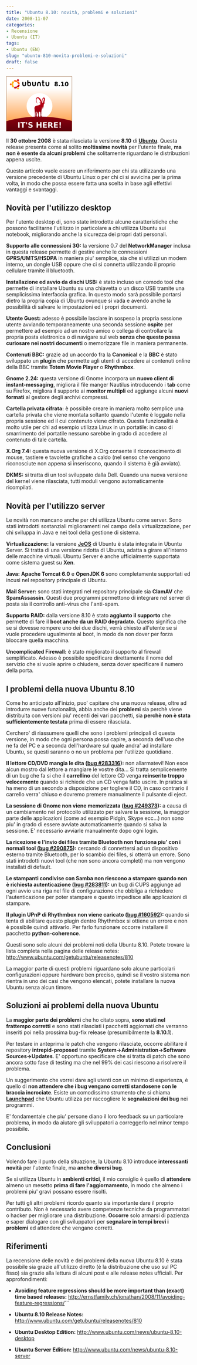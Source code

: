 ```yaml
---
title: "Ubuntu 8.10: novità, problemi e soluzioni"
date: 2008-11-07
categories: 
- Recensione
- Ubuntu (IT)
tags: 
- Ubuntu (EN)
slug: "ubuntu-810-novita-problemi-e-soluzioni"
draft: false
---
```


[![countdown](countdown_8_10_a_00_days_a_here.png)]()

Il **30 ottobre 2008** è stata rilasciata la versione **8.10** di
[**Ubuntu**](http://www.ubuntu.com). Questa release presenta come al
solito **moltissime novità** per l'utente finale, **ma non è esente da
alcuni problemi** che solitamente riguardano le distribuzioni appena
uscite.

Questo articolo vuole essere un riferimento per chi sta utilizzando una
versione precedente di Ubuntu Linux o per chi ci si avvicina per la
prima volta, in modo che possa essere fatta una scelta in base agli
effettivi vantaggi e svantaggi.

## Novità per l'utilizzo desktop

Per l'utente desktop di, sono state introdotte alcune caratteristiche
che possono facilitarne l'utilizzo in particolare a chi utilizza Ubuntu
sui notebook, migliorando anche la sicurezza dei propri dati personali.

**Supporto alle connessioni 3G:** la versione 0.7 del **NetworkManager**
inclusa in questa release permette di gestire anche le connessioni
**GPRS/UMTS/HSDPA** in maniera piu' semplice, sia che si utilizzi un
modem interno, un dongle USB oppure che ci si connetta utilizzando il
proprio cellulare tramite il bluetooth.

**Installazione ed avvio da dischi USB:** è stato incluso un comodo tool
che permette di installare Ubuntu su una chiavetta o un disco USB
tramite una semplicissima interfaccia grafica. In questo modo sarà
possibile portarsi dietro la propria copia di Ubuntu ovunque si vada e
avendo anche la possibilità di salvare le impostazioni ed i propri
documenti.

**Utente Guest:** adesso è possibile lasciare in sospeso la propria
sessione utente avviando temporaneamente una seconda sessione **ospite**
per permettere ad esempio ad un nostro amico o collega di controllare la
propria posta elettronica o di navigare sul web **senza che questo possa
curiosare nei nostri documenti** o memorizzare file in maniera
permanente.

**Contenuti BBC:** grazie ad un accordo fra la **Canonical** e la
**BBC** è stato sviluppato un **plugin** che permette agli utenti di
accedere ai contenuti online della BBC tramite **Totem Movie Player** o
**Rhythmbox**.

**Gnome 2.24:** questa versione di Gnome incorpora un **nuovo client di
instant-messaging**, migliora il file manger Nautilus introducendo i
**tab** come su Firefox, migliora il supporto ai **monitor multipli** ed
aggiunge alcuni **nuovi formati** al gestore degli archivi compressi.

**Cartella privata cifrata:** è possibile creare in maniera molto
semplice una cartella privata che viene montata soltanto quando l'utente
è loggato nella propria sessione ed il cui contenuto viene cifrato.
Questa funzionalità è molto utile per chi ad esempio utilizza Linux in
un portatile: in caso di smarrimento del portatile nessuno sarebbe in
grado di accedere al contenuto di tale cartella.

**X.Org 7.4:** questa nuova versione di X.Org consente il riconoscimento
di mouse, tastiere e tavolette grafiche a caldo (nel senso che vengono
riconosciute non appena si inseriscono, quando il sistema è già
avviato).

**DKMS:** si tratta di un tool sviluppato dalla Dell. Quando una nuova
versione del kernel viene rilasciata, tutti moduli vengono
automaticamente ricompilati.

## Novità per l'utilizzo server

Le novità non mancano anche per chi utilizza Ubuntu come server. Sono
stati introdotti sostanziali miglioramenti nel campo della
virtualizzazione, per chi sviluppa in Java e nei tool della gestione di
sistema.

**Virtualizzazione:** la versione
[**JeOS**](http://www.ubuntu.com/products/whatisubuntu/serveredition/jeos)
di Ubuntu è stata integrata in Ubuntu Server. Si tratta di una versione
ridotta di Ubuntu, adatta a girare all'interno delle macchine virtuali.
Ubuntu Server è anche ufficialmente supportata come sistema guest su
**Xen**.

**Java:** **Apache Tomcat 6.0** e **OpenJDK 6** sono completamente
supportati ed incusi nel repository principale di Ubuntu.

**Mail Server:** sono stati integrati nel repository principale sia
**ClamAV** che **SpamAssassin**. Questi due programmi permettono di
integrare nel server di posta sia il controllo anti-virus che
l'anti-spam.

**Supporto RAID:** dalla versione 8.10 è stato **aggiunto il supporto**
che permette di fare il **boot anche da un RAID degradato**. Questo
significa che se si dovesse rompere uno dei due dischi, verrà chiesto
all'utente se si vuole procedere ugualmente al boot, in modo da non
dover per forza bloccare quella macchina.

**Uncomplicated Firewall:** è stato migliorato il supporto al firewall
semplificato. Adesso è possibile specificare direttamente il nome del
servizio che si vuole aprire o chiudere, senza dover specificare il
numero della porta.

## I problemi della nuova Ubuntu 8.10

Come ho anticipato all'inizio, puo' capitare che una nuova release,
oltre ad introdurre nuove funzionalità, abbia anche dei **problemi** sia
perchè viene distribuita con versioni piu' recenti dei vari pacchetti,
sia **perchè non è stata sufficientemente testata** prima di essere
rilasciata.

Cerchero' di riassumere quelli che sono i problemi principali di questa
versione, in modo che ogni persona possa capire, a seconda dell'uso che
ne fa del PC e a seconda dell'hardware sul quale andra' ad installare
Ubuntu, se questi saranno o no un problema per l'utilizzo quotidiano.

**Il lettore CD/DVD mangia le dita ([bug #283316](https://bugs.launchpad.net/bugs/283316)):** non allarmatevi!
Non esce alcun mostro dal lettore a mangiare le vostre dita... Si tratta
semplicemente di un bug che fa si che il **carrellino** del lettore CD
venga **reinserito troppo velocemente** quando si richiede che un CD
venga fatto uscire. In pratica si ha meno di un secondo a disposizione
per togliere il CD, in caso contrario il carrello verra' chiuso e
dovremo premere manualmente il pulsante di eject.

**La sessione di Gnome non viene memorizzata ([bug #249373](https://bugs.launchpad.net/bugs/249373)):** a causa di un
cambiamento nel protocollo utilizzato per salvare la sessione, la
maggior parte delle applicazioni (come ad esempio Pidgin, Skype ecc...)
non sono piu' in grado di essere avviate automaticamente quando si salva
la sessione. E' necessario avviarle manualmente dopo ogni login.

**La ricezione e l'invio dei files tramite Bluetooth non funziona piu' con i normali tool ([bug #290875](https://bugs.launchpad.net/bugs/290875)):** cercando di
connettersi ad un dispositivo esterno tramite Bluetooth, per lo scambio
dei files, si otterrà un errore. Sono stati introdotti nuovi tool (che
non sono ancora completi) ma non vengono installati di default.

**Le stampanti condivise con Samba non riescono a stampare quando non è richiesta autenticazione ([bug #283811](https://bugs.launchpad.net/bugs/283811)):** un bug di CUPS
aggiunge ad ogni avvio una riga nel file di configurazione che obbliga a
richiedere l'autenticazione per poter stampare e questo impedisce alle
applicazioni di stampare.

**Il plugin UPnP di Rhythmbox non viene caricato ([bug #160592](https://bugs.launchpad.net/ubuntu/+source/rhythmbox/+bug/160592)):**
quando si tenta di abilitare questo plugin dentro Rhythmbox si ottiene
un errore e non è possibile quindi attivarlo. Per farlo funzionare
occorre installare il pacchetto **python-coherence**.

Questi sono solo alcuni dei problemi noti della Ubuntu 8.10. Potete
trovare la lista completa nella pagina delle release notes:
<http://www.ubuntu.com/getubuntu/releasenotes/810>

La maggior parte di questi problemi riguardano solo alcune particolari
configurazioni oppure hardware ben preciso, quindi se il vostro sistema
non rientra in uno dei casi che vengono elencati, potete installare la
nuova Ubuntu senza alcun timore.

## Soluzioni ai problemi della nuova Ubuntu

La **maggior parte dei problemi** che ho citato sopra, **sono stati nel
frattempo corretti** e sono stati rilasciati i pacchetti aggiornati che
verranno inseriti poi nella prossima bug-fix release (presumibilmente la
**8.10.1**).

Per testare in anteprima le patch che vengono rilasciate, occorre
abilitare il repository **intrepid-proposed** tramite
**System-&gt;Administration-&gt;Software Sources-&gt;Updates**. E'
opportuno specificare che si tratta di patch che sono ancora sotto fase
di testing ma che nel 99% dei casi riescono a risolvere il problema.

Un suggerimento che vorrei dare agli utenti con un minimo di esperienza,
è quello di **non attendere che i bug vengano corretti standosene con le
braccia incrociate**. Esiste un comodissimo strumento che si chiama
[**Launchpad**](https://launchpad.net/ubuntu) che Ubuntu utilizza per
raccogliere le **segnalazioni dei bug** nei programmi.

E' fondamentale che piu' persone diano il loro feedback su un
particolare problema, in modo da aiutare gli sviluppatori a correggerlo
nel minor tempo possibile.

## Conclusioni

Volendo fare il punto della situazione, la Ubuntu 8.10 introduce
**interessanti novità** per l'utente finale, ma **anche diversi bug**.

Se si utilizza Ubuntu in **ambienti critici**, il mio consiglio è quello
di **attendere** almeno un mesetto **prima di fare l'aggiornamento**, in
modo che almeno i problemi piu' gravi possano essere risolti.

Per tutti gli altri problemi ricordo quanto sia importante dare il
proprio contributo. Non è necessario avere competenze tecniche da
programmatori o hacker per migliorare una distribuzione. **Occorre**
solo armarsi di pazienza e saper dialogare con gli sviluppatori per
**segnalare in tempi brevi i problemi** ed attendere che vengano
corretti.

## Riferimenti

La recensione delle novità e dei problemi della nuova Ubuntu 8.10 è
stata possibile sia grazie all'utilizzo diretto (è la distribuzione che
uso sul PC fisso) sia grazie alla lettura di alcuni post e alle release
notes ufficiali. Per approfondimenti:

- **Avoiding feature regressions should be more important than (exact) time based releases:**
<http://ernstfamily.ch/jonathan/2008/11/avoiding-feature-regressions/>```

- **Ubuntu 8.10 Release Notes:** <http://www.ubuntu.com/getubuntu/releasenotes/810>
- **Ubuntu Desktop Edition:** <http://www.ubuntu.com/news/ubuntu-8.10-desktop>
- **Ubuntu Server Edition:** <http://www.ubuntu.com/news/ubuntu-8.10-server>

